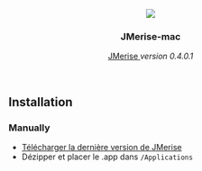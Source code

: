 <p align="center">
  <a href="http://www.jfreesoft.com/JMerise/index.html">
    <img src="https://user-images.githubusercontent.com/10502887/28086813-806988f4-6680-11e7-8ebb-0b82bb1dc4a0.png">
  </a>

  <h3 align="center">JMerise-mac</h3>

  <p align="center">
    <a href="http://www.jfreesoft.com/JMerise/index.html">
      JMerise
    </a>
    <i>version 0.4.0.1</i>
  </p>
</p>

<br>

## Installation

<!--### Homebrew
```bash
# To install
brew cask install jmerise-mac

# To update
brew cask reinstall jmerise-mac
```-->

### Manually

- [Télécharger la dernière version de JMerise](https://github.com/tattali/JMerise-mac/releases/latest)
- Dézipper et placer le .app dans `/Applications`
